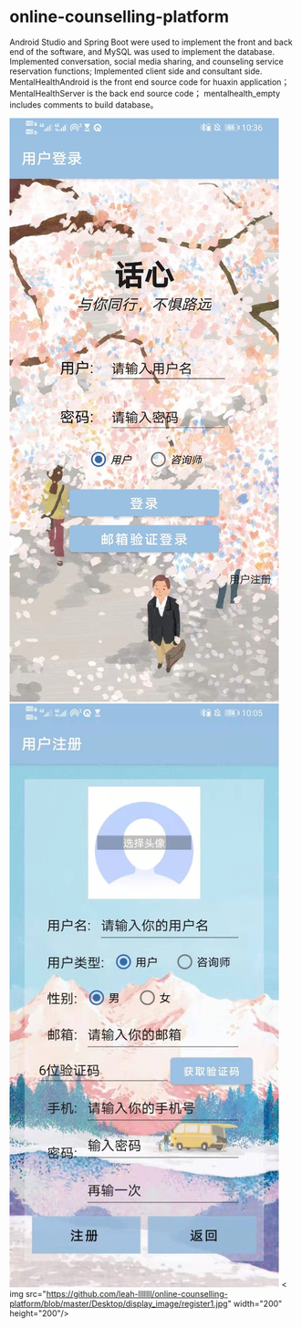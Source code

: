 # online-counselling-platform
Android Studio and Spring Boot were used to implement the front and back end of the software, and MySQL was used to implement the database.
Implemented conversation, social media sharing, and counseling service reservation functions;
Implemented client side and consultant side.
MentalHealthAndroid is the front end source code for huaxin application；
MentalHealthServer is the back end source code；
mentalhealth_empty includes comments to build database。

![image](Desktop/display_image/register1.jpg)
![image](Desktop/display_image/login.jpg)
< img src="https://github.com/leah-lllllll/online-counselling-platform/blob/master/Desktop/display_image/register1.jpg" width="200" height="200"/><br/>

